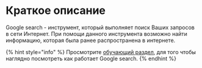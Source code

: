 # Краткое описание

Google search - инструмент, который выполняет поиск Ваших запросов в сети Интернет. При помощи данного инструмента возможно найти информацию, которая была ранее распространена в интернете.

{% hint style="info" %}
Просмотрите [обучающий раздел](tutorialy/pervyi-shag-k-poisku.md), для того чтобы наглядно посмотреть как работает Google search.
{% endhint %}
